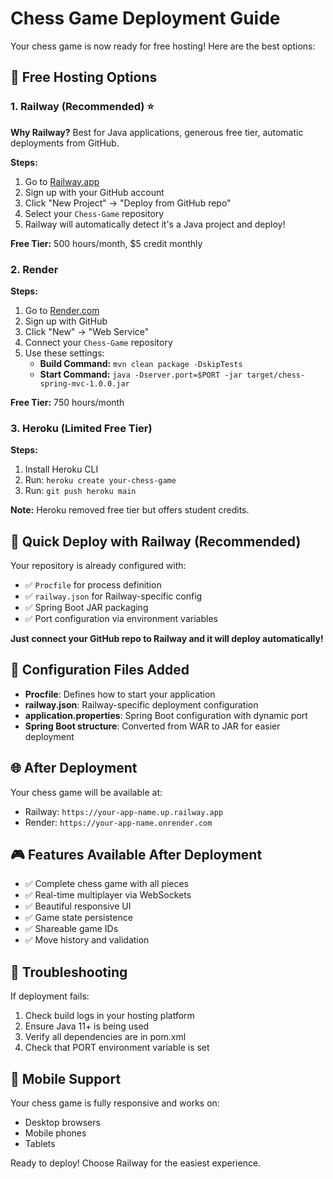 # Chess Game Deployment Guide

Your chess game is now ready for free hosting! Here are the best options:

## 🚀 Free Hosting Options

### 1. Railway (Recommended) ⭐
**Why Railway?** Best for Java applications, generous free tier, automatic deployments from GitHub.

**Steps:**
1. Go to [Railway.app](https://railway.app)
2. Sign up with your GitHub account
3. Click "New Project" → "Deploy from GitHub repo"
4. Select your `Chess-Game` repository
5. Railway will automatically detect it's a Java project and deploy!

**Free Tier:** 500 hours/month, $5 credit monthly

### 2. Render
**Steps:**
1. Go to [Render.com](https://render.com)
2. Sign up with GitHub
3. Click "New" → "Web Service"
4. Connect your `Chess-Game` repository
5. Use these settings:
   - **Build Command:** `mvn clean package -DskipTests`
   - **Start Command:** `java -Dserver.port=$PORT -jar target/chess-spring-mvc-1.0.0.jar`

**Free Tier:** 750 hours/month

### 3. Heroku (Limited Free Tier)
**Steps:**
1. Install Heroku CLI
2. Run: `heroku create your-chess-game`
3. Run: `git push heroku main`

**Note:** Heroku removed free tier but offers student credits.

## 🎯 Quick Deploy with Railway (Recommended)

Your repository is already configured with:
- ✅ `Procfile` for process definition
- ✅ `railway.json` for Railway-specific config
- ✅ Spring Boot JAR packaging
- ✅ Port configuration via environment variables

**Just connect your GitHub repo to Railway and it will deploy automatically!**

## 🔧 Configuration Files Added

- **Procfile**: Defines how to start your application
- **railway.json**: Railway-specific deployment configuration
- **application.properties**: Spring Boot configuration with dynamic port
- **Spring Boot structure**: Converted from WAR to JAR for easier deployment

## 🌐 After Deployment

Your chess game will be available at:
- Railway: `https://your-app-name.up.railway.app`
- Render: `https://your-app-name.onrender.com`

## 🎮 Features Available After Deployment

- ✅ Complete chess game with all pieces
- ✅ Real-time multiplayer via WebSockets
- ✅ Beautiful responsive UI
- ✅ Game state persistence
- ✅ Shareable game IDs
- ✅ Move history and validation

## 🐛 Troubleshooting

If deployment fails:
1. Check build logs in your hosting platform
2. Ensure Java 11+ is being used
3. Verify all dependencies are in pom.xml
4. Check that PORT environment variable is set

## 📱 Mobile Support

Your chess game is fully responsive and works on:
- Desktop browsers
- Mobile phones
- Tablets

Ready to deploy! Choose Railway for the easiest experience.

